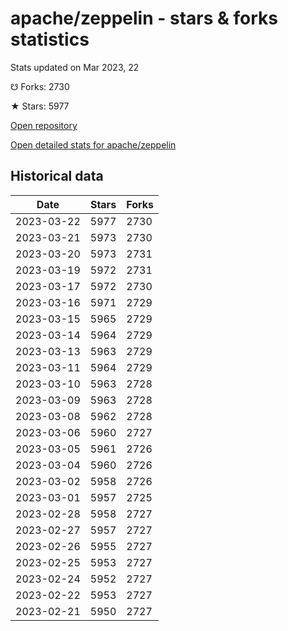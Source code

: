 # apache/zeppelin - stars & forks statistics

Stats updated on Mar 2023, 22

☋ Forks: 2730

★ Stars: 5977

[Open repository](https://github.com/apache/zeppelin)

[Open detailed stats for apache/zeppelin](https://reviewgithub.com/rep/apache/zeppelin)

## Historical data
| Date | Stars | Forks |
|------|-------|-------|
| 2023-03-22 | 5977 | 2730 | 
| 2023-03-21 | 5973 | 2730 | 
| 2023-03-20 | 5973 | 2731 | 
| 2023-03-19 | 5972 | 2731 | 
| 2023-03-17 | 5972 | 2730 | 
| 2023-03-16 | 5971 | 2729 | 
| 2023-03-15 | 5965 | 2729 | 
| 2023-03-14 | 5964 | 2729 | 
| 2023-03-13 | 5963 | 2729 | 
| 2023-03-11 | 5964 | 2729 | 
| 2023-03-10 | 5963 | 2728 | 
| 2023-03-09 | 5963 | 2728 | 
| 2023-03-08 | 5962 | 2728 | 
| 2023-03-06 | 5960 | 2727 | 
| 2023-03-05 | 5961 | 2726 | 
| 2023-03-04 | 5960 | 2726 | 
| 2023-03-02 | 5958 | 2726 | 
| 2023-03-01 | 5957 | 2725 | 
| 2023-02-28 | 5958 | 2727 | 
| 2023-02-27 | 5957 | 2727 | 
| 2023-02-26 | 5955 | 2727 | 
| 2023-02-25 | 5953 | 2727 | 
| 2023-02-24 | 5952 | 2727 | 
| 2023-02-22 | 5953 | 2727 | 
| 2023-02-21 | 5950 | 2727 | 

